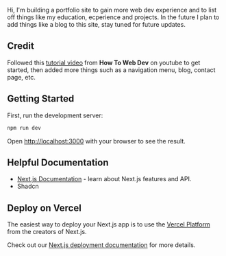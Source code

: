 Hi, I'm building a portfolio site to gain more web dev experience and to list off things like my education, ecperience and projects. In the future I plan to add things like a blog to this site, stay tuned for future updates.

## Credit

Followed this [tutorial video](https://www.youtube.com/watch?v=12ZeRqf5CQE) from **How To Web Dev** on youtube to get started, then added more things such as a navigation menu, blog, contact page, etc.

## Getting Started

First, run the development server:

```bash
npm run dev
```

Open [http://localhost:3000](http://localhost:3000) with your browser to see the result.

## Helpful Documentation

- [Next.js Documentation](https://nextjs.org/docs) - learn about Next.js features and API.
- Shadcn

## Deploy on Vercel

The easiest way to deploy your Next.js app is to use the [Vercel Platform](https://vercel.com/new?utm_medium=default-template&filter=next.js&utm_source=create-next-app&utm_campaign=create-next-app-readme) from the creators of Next.js.

Check out our [Next.js deployment documentation](https://nextjs.org/docs/app/building-your-application/deploying) for more details.
